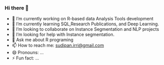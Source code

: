 ### Hi there 👋





- 🔭 I’m currently working on R-based data Analysis Tools development
- 🌱 I’m currently learning SQL,Research Publications, and Deep Learning.
- 👯 I’m looking to collaborate on Instance Segmentation and NLP projects
- 🤔 I’m looking for help with Instance segmentation.
- 💬 Ask me about R programing
- 📫 How to reach me: sudipan.irri@gmail.com
- 😄 Pronouns: ...
- ⚡ Fun fact: ...

